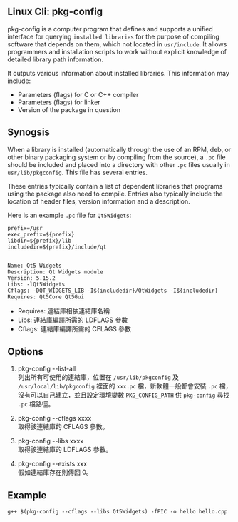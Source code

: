 ## Linux Cli: pkg-config

pkg-config is a computer program that defines and supports a unified interface for querying `installed libraries` for the purpose of compiling software that depends on them, which not located in `usr/include`. It allows programmers and installation scripts to work without explicit knowledge of detailed library path information. 

It outputs various information about installed libraries. This information may include: 
* Parameters (flags) for C or C++ compiler
* Parameters (flags) for linker
* Version of the package in question

## Synogsis
When a library is installed (automatically through the use of an RPM, deb, or other binary packaging system or by compiling from the source), a `.pc` file should be included and placed into a directory with other `.pc` files usually in `usr/lib/pkgconfig`. This file has several entries.

These entries typically contain a list of dependent libraries that programs using the package also need to compile. Entries also typically include the location of header files, version information and a description. 

Here is an example `.pc` file for `Qt5Widgets`: 
```
prefix=/usr
exec_prefix=${prefix}
libdir=${prefix}/lib
includedir=${prefix}/include/qt


Name: Qt5 Widgets
Description: Qt Widgets module
Version: 5.15.2
Libs: -lQt5Widgets 
Cflags: -DQT_WIDGETS_LIB -I${includedir}/QtWidgets -I${includedir}
Requires: Qt5Core Qt5Gui
```
* Requires: 連結庫相依連結庫名稱
* Libs: 連結庫編譯所需的 LDFLAGS 參數
* Cflags: 連結庫編譯所需的 CFLAGS 參數

## Options
1. pkg-config --list-all <br>
列出所有可使用的連結庫，位置在 `/usr/lib/pkgconfig` 及 `/usr/local/lib/pkgconfig` 裡面的 `xxx.pc` 檔，新軟體一般都會安裝 `.pc` 檔，沒有可以自己建立，並且設定環境變數 `PKG_CONFIG_PATH` 供 `pkg-config` 尋找 `.pc` 檔路徑。

2. pkg-config --cflags xxxx <br>
取得該連結庫的 CFLAGS 參數。

3. pkg-config --libs xxxx <br>
取得該連結庫的 LDFLAGS 參數。

4. pkg-config --exists xxx <br>
假如連結庫存在則傳回 0。

## Example
```
g++ $(pkg-config --cflags --libs Qt5Widgets) -fPIC -o hello hello.cpp
```
